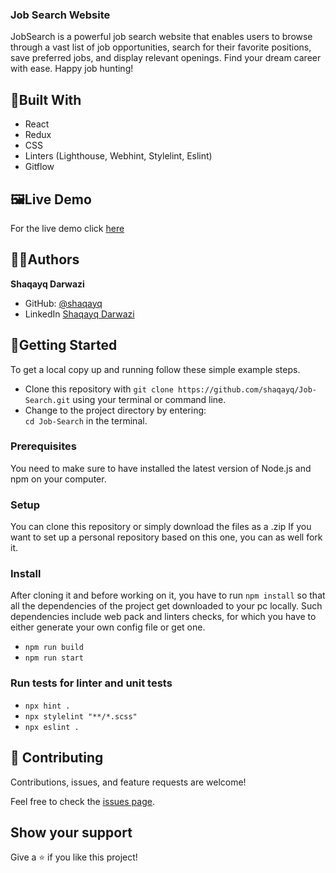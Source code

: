 ### Job Search Website
 JobSearch is a powerful job search website that enables users to browse through a vast list of job opportunities, search for their favorite positions, save preferred jobs, and display relevant openings. Find your dream career with ease. Happy job hunting!

## 🔧Built With
- React
- Redux
- CSS
- Linters (Lighthouse, Webhint, Stylelint, Eslint)
- Gitflow


## 🖼️Live Demo

For the live demo click [here]()

## 👩‍💻Authors

 **Shaqayq Darwazi**

- GitHub: [@shaqayq](https://github.com/shaqayq)
- LinkedIn [Shaqayq Darwazi](https://www.linkedin.com/in/shaqayq-darwaz)

## 🏁Getting Started

To get a local copy up and running follow these simple example steps.

- Clone this repository with `git clone https://github.com/shaqayq/Job-Search.git` using your terminal or command line.
- Change to the project directory by entering: <br>
  `cd Job-Search` in the terminal.

### Prerequisites

You need to make sure to have installed the latest version of Node.js and npm on your computer.

### Setup

You can clone this repository or simply download the files as a .zip
If you want to set up a personal repository based on this one, you can as well fork it.

### Install

After cloning it and before working on it, you have to run `npm install` so that all the dependencies of the project get downloaded to your pc locally.
Such dependencies include web pack and linters checks, for which you have to either generate your own config file or get one.

- `npm run build`
- `npm run start`

### Run tests for linter and unit tests

- `npx hint .`
- `npx stylelint "**/*.scss"`
- `npx eslint .`


## 🤝 Contributing

Contributions, issues, and feature requests are welcome!

Feel free to check the [issues page](https://github.com/shaqayq/Job-Search/issues).

## Show your support

Give a ⭐️ if you like this project!




